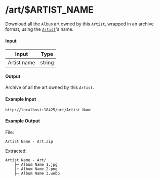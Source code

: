 # /art/$ARTIST_NAME
Download all the `Album` art owned by this `Artist`, wrapped in an archive format, using the [`Artist`](../../common-objects/artist.md)'s name.

#### Input
| Input       | Type   |
|-------------|--------|
| Artist name | string |

#### Output
Archive of all the art owned by this `Artist`.

#### Example Input
```http
http://localhost:18425/art/Artist Name
```

#### Example Output
File:
```plaintext
Artist Name - Art.zip
```

Extracted:
```plaintext
Artist Name - Art/
    ├─ Album Name 1.jpg
    │─ Album Name 2.png
    ├─ Album Name 3.webp
```
